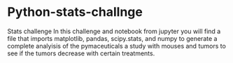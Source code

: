 # Python-stats-challnge
Stats challenge
In this challenge and notebook from jupyter you will find a file that imports matplotlib, pandas, scipy.stats, and numpy to generate a complete analyisis of the pymaceuticals a study with mouses and tumors to see if the tumors decrease with certain treatments. 
